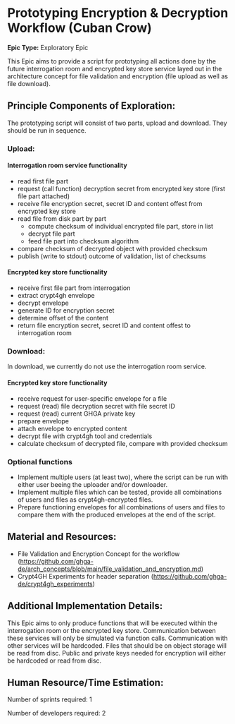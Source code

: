 # Prototyping Encryption & Decryption Workflow (Cuban Crow)
**Epic Type:** Exploratory Epic

This Epic aims to provide a script for prototyping all actions done by the future interrogation room and encrypted key store service layed out in the architecture concept for file validation and encryption (file upload as well as file download).

## Principle Components of Exploration:

The prototyping script will consist of two parts, upload and download. They should be run in sequence.

### Upload:

#### Interrogation room service functionality

- read first file part
- request (call function) decryption secret from encrypted key store (first file part attached)
- receive file encryption secret, secret ID and content offest from encrypted key store
- read file from disk part by part
    - compute checksum of individual encrypted file part, store in list 
    - decrypt file part
    - feed file part into checksum algorithm
- compare checksum of decrypted object with provided checksum
- publish (write to stdout) outcome of validation, list of checksums

#### Encrypted key store functionality

- receive first file part from interrogation
- extract crypt4gh envelope
- decrypt envelope
- generate ID for encryption secret
- determine offset of the content
- return file encryption secret, secret ID and content offest to interrogation room

### Download:

In download, we currently do not use the interrogation room service.

#### Encrypted key store functionality

- receive request for user-specific envelope for a file
- request (read) file decryption secret with file secret ID
- request (read) current GHGA private key
- prepare envelope
- attach envelope to encrypted content
- decrypt file with crypt4gh tool and credentials
- calculate checksum of decrypted file, compare with provided checksum

### Optional functions

- Implement multiple users (at least two), where the script can be run with either user beeing the uploader and/or downloader.
- Implement multiple files which can be tested, provide all combinations of users and files as crypt4gh-encrypted files.
- Prepare functioning envelopes for all combinations of users and files to compare them with the produced envelopes at the end of the script.

## Material and Resources:

- File Validation and Encryption Concept for the workflow (https://github.com/ghga-de/arch_concepts/blob/main/file_validation_and_encryption.md)
- Crypt4GH Experiments for header separation (https://github.com/ghga-de/crypt4gh_experiments)

## Additional Implementation Details:

This Epic aims to only produce functions that will be executed within the interrogation room or the encrypted key store.
Communication between these services will only be simulated via function calls.
Communication with other services will be hardcoded.
Files that should be on object storage will be read from disc.
Public and private keys needed for encryption will either be hardcoded or read from disc.

## Human Resource/Time Estimation:

Number of sprints required: 1

Number of developers required: 2
